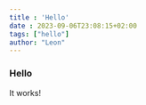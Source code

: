 ```yaml
---
title : 'Hello'
date : 2023-09-06T23:08:15+02:00
tags: ["hello"]
author: "Leon"
---
```

### Hello

It works!

